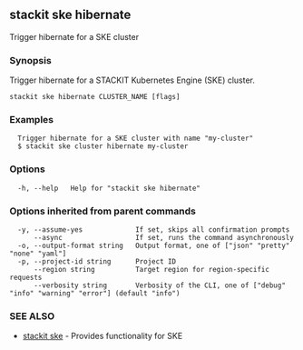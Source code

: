 ## stackit ske hibernate

Trigger hibernate for a SKE cluster

### Synopsis

Trigger hibernate for a STACKIT Kubernetes Engine (SKE) cluster.

```
stackit ske hibernate CLUSTER_NAME [flags]
```

### Examples

```
  Trigger hibernate for a SKE cluster with name "my-cluster"
  $ stackit ske cluster hibernate my-cluster
```

### Options

```
  -h, --help   Help for "stackit ske hibernate"
```

### Options inherited from parent commands

```
  -y, --assume-yes             If set, skips all confirmation prompts
      --async                  If set, runs the command asynchronously
  -o, --output-format string   Output format, one of ["json" "pretty" "none" "yaml"]
  -p, --project-id string      Project ID
      --region string          Target region for region-specific requests
      --verbosity string       Verbosity of the CLI, one of ["debug" "info" "warning" "error"] (default "info")
```

### SEE ALSO

* [stackit ske](./stackit_ske.md)	 - Provides functionality for SKE

